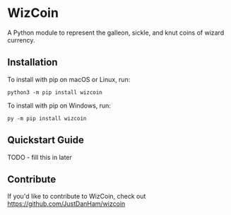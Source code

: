 # WizCoin


A Python module to represent the galleon, sickle, and knut coins of wizard currency.

## Installation

To install with pip on macOS or Linux, run:

    python3 -m pip install wizcoin

To install with pip on Windows, run:

    py -m pip install wizcoin

## Quickstart Guide

TODO - fill this in later

## Contribute

If you'd like to contribute to WizCoin, check out https://github.com/JustDanHam/wizcoin
